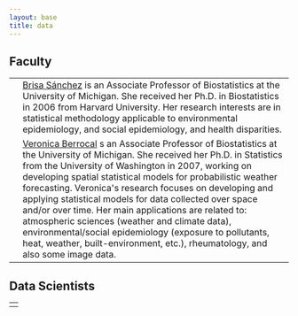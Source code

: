 ```yaml
---
layout: base
title: data
---
```



## Faculty

<table>
  <tbody>
    <tr>
      <td><div class="thumbbrisa"></div></td>
      <td> <a href="">Brisa Sánchez</a> is an Associate Professor of Biostatistics at the University of Michigan. She received her Ph.D. in Biostatistics in 2006 from Harvard University. Her research interests are in statistical methodology applicable to environmental epidemiology, and social epidemiology, and health disparities.</td>
    </tr>
    <tr>
      <td><div class="thumbberrocal"></div></td>
      <td><a href="">Veronica Berrocal</a> s an Associate Professor of Biostatistics at the University of Michigan. She received her Ph.D. in Statistics from the University of Washington in 2007, working on developing spatial statistical models for probabilistic weather forecasting. Veronica's research focuses on developing and applying statistical models for data collected over space and/or over time. Her main applications are related to: atmospheric sciences (weather and climate data), environmental/social epidemiology (exposure to pollutants, heat, weather, built-environment, etc.), rheumatology, and also some image data.</td>
    </tr>
  </tbody>
</table>
      
## Data Scientists

<table>
  <tbody>
    <tr>
      <td><div class="thumbskaza"></div></td>
      <!-- <td> <a href="">Jonathan Skaza</a> received his M.S. in Biostatistics from the University of Michigan in 2017, working on statistical methods and applications in the modeling of cortisol, a biomarker of stress. His research interests are in statistical computing, data science, reproducible research, mental health statistics, and statistics in sports. </td>
    </tr>
  </tbody>
</table> -->

